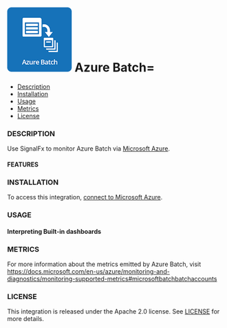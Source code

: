 # ![](./img/integrations_azurebatch.png) Azure Batch=

- [Description](#description)
- [Installation](#installation)
- [Usage](#usage)
- [Metrics](#metrics)
- [License](#license)

### DESCRIPTION

Use SignalFx to monitor Azure Batch via [Microsoft Azure](https://github.com/signalfx/integrations/tree/master/azure)[](sfx_link:azure).

#### FEATURES

### INSTALLATION

To access this integration, [connect to Microsoft Azure](https://github.com/signalfx/integrations/tree/master/azure)[](sfx_link:azure).

### USAGE

#### Interpreting Built-in dashboards




### METRICS

For more information about the metrics emitted by Azure Batch, visit https://docs.microsoft.com/en-us/azure/monitoring-and-diagnostics/monitoring-supported-metrics#microsoftbatchbatchaccounts

### LICENSE

This integration is released under the Apache 2.0 license. See [LICENSE](./LICENSE) for more details.
